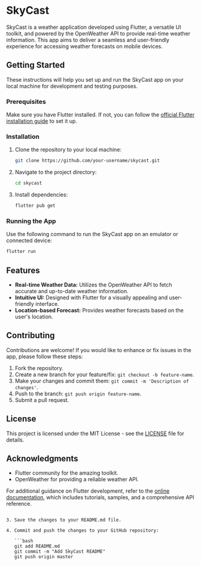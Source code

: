 

# SkyCast

SkyCast is a weather application developed using Flutter, a versatile UI toolkit, and powered by the OpenWeather API to provide real-time weather information. This app aims to deliver a seamless and user-friendly experience for accessing weather forecasts on mobile devices.

## Getting Started

These instructions will help you set up and run the SkyCast app on your local machine for development and testing purposes.

### Prerequisites

Make sure you have Flutter installed. If not, you can follow the [official Flutter installation guide](https://flutter.dev/docs/get-started/install) to set it up.

### Installation

1. Clone the repository to your local machine:

    ```bash
    git clone https://github.com/your-username/skycast.git
    ```

2. Navigate to the project directory:

    ```bash
    cd skycast
    ```

3. Install dependencies:

    ```bash
    flutter pub get
    ```

### Running the App

Use the following command to run the SkyCast app on an emulator or connected device:

```bash
flutter run
```

## Features

- **Real-time Weather Data:** Utilizes the OpenWeather API to fetch accurate and up-to-date weather information.
- **Intuitive UI:** Designed with Flutter for a visually appealing and user-friendly interface.
- **Location-based Forecast:** Provides weather forecasts based on the user's location.

## Contributing

Contributions are welcome! If you would like to enhance or fix issues in the app, please follow these steps:

1. Fork the repository.
2. Create a new branch for your feature/fix: `git checkout -b feature-name`.
3. Make your changes and commit them: `git commit -m 'Description of changes'`.
4. Push to the branch: `git push origin feature-name`.
5. Submit a pull request.

## License

This project is licensed under the MIT License - see the [LICENSE](LICENSE) file for details.

## Acknowledgments

- Flutter community for the amazing toolkit.
- OpenWeather for providing a reliable weather API.

For additional guidance on Flutter development, refer to the [online documentation](https://docs.flutter.dev/), which includes tutorials, samples, and a comprehensive API reference.
```

3. Save the changes to your README.md file.

4. Commit and push the changes to your GitHub repository:

   ```bash
   git add README.md
   git commit -m "Add SkyCast README"
   git push origin master
   ```
